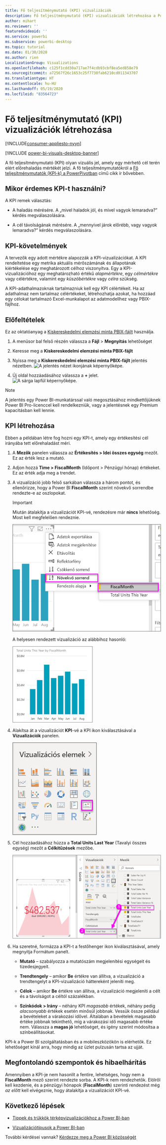 ```yaml
---
title: Fő teljesítménymutató (KPI) vizualizációk
description: Fő teljesítménymutató (KPI) vizualizációk létrehozása a Power BI-ban
author: mihart
ms.reviewer: ''
featuredvideoid: ''
ms.service: powerbi
ms.subservice: powerbi-desktop
ms.topic: tutorial
ms.date: 01/30/2020
ms.author: rien
LocalizationGroup: Visualizations
ms.openlocfilehash: c125f1cdd30a717ae7f4cdb93cbf8ea5ed858e79
ms.sourcegitcommit: a72567f26c1653c25f7730fab6210cd011343707
ms.translationtype: HT
ms.contentlocale: hu-HU
ms.lasthandoff: 05/19/2020
ms.locfileid: "83564723"
---
```

# <a name="create-key-performance-indicator-kpi-visualizations"></a>Fő teljesítménymutató (KPI) vizualizációk létrehozása

[!INCLUDE[consumer-appliesto-nyyn](../includes/consumer-appliesto-nyyn.md)]

[!INCLUDE [power-bi-visuals-desktop-banner](../includes/power-bi-visuals-desktop-banner.md)]

A fő teljesítménymutató (KPI) olyan vizuális jel, amely egy mérhető cél terén elért előrehaladás mértékét jelzi. A fő teljesítménymutatókról a [Fő teljesítménymutatók (KPI-k) a PowerPivotban](https://support.office.com/en-us/article/Key-Performance-Indicators-KPIs-in-Power-Pivot-E653EDEF-8A21-40E4-9ECE-83A6C8C306AA) című cikk ír bővebben.


## <a name="when-to-use-a-kpi"></a>Mikor érdemes KPI-t használni?

A KPI remek választás:

* A haladás mérésére. A „mivel haladok jól, és mivel vagyok lemaradva?” kérdés megválaszolására.

* A cél távolságának mérésére. A „mennyivel járok előrébb, vagy vagyok lemaradva?” kérdés megválaszolására.

## <a name="kpi-requirements"></a>KPI-követelmények

A tervezők egy adott mértékre alapozzák a KPI-vizualizációkat. A KPI rendeltetése egy metrika aktuális mérőszámának és állapotának kiértékelése egy meghatározott célhoz viszonyítva. Egy a KPI-vizualizációhoz egy meghatározható értékű *alapmértékre*, egy *célmértékre* vagy célértékre, valamint egy *küszöbértékre* vagy *célra* szükség.

A KPI-adathalmazoknak tartalmazniuk kell egy KPI célértékeit. Ha az adathalmaz nem tartalmaz célértékeket, létrehozhatja azokat, ha hozzáad egy célokat tartalmazó Excel-munkalapot az adatmodellhez vagy PBIX-fájlhoz.

## <a name="prerequisites"></a>Előfeltételek

Ez az oktatóanyag a [Kiskereskedelmi elemzési minta PBIX-fájlt](https://download.microsoft.com/download/9/6/D/96DDC2FF-2568-491D-AAFA-AFDD6F763AE3/Retail%20Analysis%20Sample%20PBIX.pbix) használja.

1. A menüsor bal felső részén válassza a **Fájl** > **Megnyitás** lehetőséget

1. Keresse meg a **Kiskereskedelmi elemzési minta PBIX-fájlt**

1. Nyissa meg a **Kiskereskedelmi elemzési minta PBIX-fájlt** jelentés nézetben. ![A jelentés nézet ikonjának képernyőképe.](media/power-bi-visualization-kpi/power-bi-report-view.png)

1. Új oldal hozzáadásához válassza a **+** jelet. ![A sárga lapfül képernyőképe.](media/power-bi-visualization-kpi/power-bi-yellow-tab.png)

> [!NOTE]
> A jelentés egy Power BI-munkatárssal való megosztásához mindkettőjüknek Power BI Pro-licenccel kell rendelkezniük, vagy a jelentésnek egy Premium kapacitásban kell lennie.    

## <a name="how-to-create-a-kpi"></a>KPI létrehozása

Ebben a példában létre fog hozni egy KPI-t, amely egy értékesítési cél irányába tett előrehaladást méri.

1. A **Mezők** panelen válassza az **Értékesítés > Idei összes egység** mezőt.  Ez az érték lesz a mutató.

1. Adjon hozzá **Time > FiscalMonth** (Időpont > Pénzügyi hónap) értékeket.  Ez az érték adja meg a trendet.

1. A vizualizáció jobb felső sarkában válassza a három pontot, és ellenőrizze, hogy a Power BI **FiscalMonth** szerint növekvő sorrendbe rendezte-e az oszlopokat.

    > [!IMPORTANT]
    > Miután átalakítja a vizualizációt KPI-vé, rendezésre már **nincs** lehetőség. Most kell megfelelően rendeznie.

    ![Képernyőkép a kibontott három pontos menüről a Rendezés növekvő sorrendben és a FiscalMonth oszlop kijelölésével.](media/power-bi-visualization-kpi/power-bi-ascending-by-fiscal-month.png)

    A helyesen rendezett vizualizáció az alábbihoz hasonló:

    ![Képernyőkép a megfelelően rendezett vizualizációról.](media/power-bi-visualization-kpi/power-bi-chart.png)

1. Alakítsa át a vizualizációt **KPI**-vé a KPI ikon kiválasztásával a **Vizualizációk** panelen.

    ![Képernyőkép a Vizualizációk panelről, kiemelt KPI ikonnal mezővel.](media/power-bi-visualization-kpi/power-bi-kpi-template.png)

1. Cél hozzáadásához húzza a **Total Units Last Year** (Tavalyi összes egység) mezőt a **Célkitűzések** mezőbe.

    ![Képernyőkép a kész KPI-vizualizációról és a Mezők panelről az értékek ábrázolásával.](media/power-bi-visualization-kpi/power-bi-kpi-done.png)

1. Ha szeretné, formázza a KPI-t a festőhenger ikon kiválasztásával, amely megnyitja Formátum panelt.

    * **Mutató** – szabályozza a mutatószám megjelenítési egységeit és tizedesjegyeit.

    * **Trendtengely** – amikor **Be** értékre van állítva, a vizualizáció a trendtengelyt a KPI-vizualizáció háttereként jeleníti meg.  

    * **Célok** – amikor **Be** értékre van állítva, a vizualizáció megjeleníti a célt és a távolságot a céltól százalékban.

    * **Színkódok > Irány** – néhány KPI *magasabb* értékek, néhány pedig *alacsonyabb* értékek esetén minősül jobbnak. Vessük össze például a bevételeket a várakozási idővel. Általában a bevételek magasabb értéke jobbnak tekinthető, míg a várakozási idő magasabb értéke nem. Válassza a **magas jó** lehetőséget, és igény szerint módosítsa a színbeállításokat.

KPI-k a Power BI szolgáltatásban és a mobileszközökön is elérhetők. Ez lehetőséget kínál arra, hogy mindig az üzlet pulzusán tartsa az ujját.

## <a name="considerations-and-troubleshooting"></a>Megfontolandó szempontok és hibaelhárítás

Amennyiben a KPI-je nem hasonlít a fentire, lehetséges, hogy nem a **FiscalMonth** mező szerint rendezte sorba. A KPI-k nem rendezhetők. Elölről kell kezdenie, és a pénzügyi hónapok (**FiscalMonth**) szerinti rendezést még *az előtt* kell elvégeznie, hogy átalakítja a vizualizációt KPI-vé.

## <a name="next-steps"></a>Következő lépések

* [Tippek és trükkök térképvizualizációkhoz a Power BI-ban](power-bi-map-tips-and-tricks.md)

* [Vizualizációtípusok a Power BI-ban](power-bi-visualization-types-for-reports-and-q-and-a.md)

További kérdései vannak? [Kérdezze meg a Power BI közösségét](https://community.powerbi.com/)
